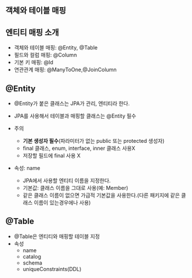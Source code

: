 ## 객체와 테이블 매핑

## 엔티티 매핑 소개
+ 객체와 테이블 매핑: @Entity, @Table
+ 필드와 컬럼 매핑: @Column
+ 기본 키 매핑: @Id
+ 연관관계 매핑: @ManyToOne,@JoinColumn

## @Entity
+ @Entity가 붙은 클래스는 JPA가 관리, 엔티티라 한다. 
+ JPA를 사용해서 테이블과 매핑할 클래스는 @Entity 필수
+ 주의
  - **기본 생성자 필수**(파라미터가 없는 public 또는 protected 생성자) 
  - final 클래스, enum, interface, inner 클래스 사용X 
  - 저장할 필드에 final 사용 X

+ 속성: name 
  - JPA에서 사용할 엔티티 이름을 지정한다. 
  - 기본값: 클래스 이름을 그대로 사용(예: Member) 
  - 같은 클래스 이름이 없으면 가급적 기본값을 사용한다.(다른 패키지에 같은 클래스 이름이 있는경우에나 사용)

## @Table
+ @Table은 엔티티와 매핑할 테이블 지정
+ 속성
  - name 
  - catalog
  - schema
  - uniqueConstraints(DDL) 



